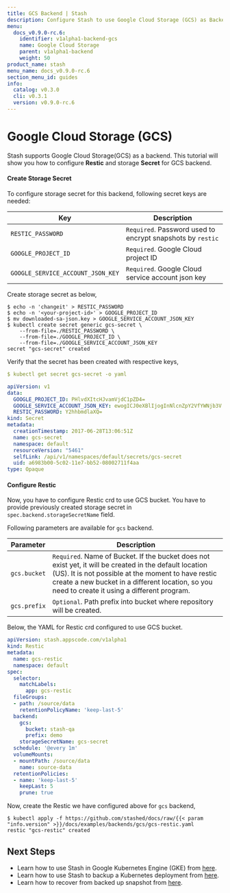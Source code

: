 ```yaml
---
title: GCS Backend | Stash
description: Configure Stash to use Google Cloud Storage (GCS) as Backend.
menu:
  docs_v0.9.0-rc.6:
    identifier: v1alpha1-backend-gcs
    name: Google Cloud Storage
    parent: v1alpha1-backend
    weight: 50
product_name: stash
menu_name: docs_v0.9.0-rc.6
section_menu_id: guides
info:
  catalog: v0.3.0
  cli: v0.3.1
  version: v0.9.0-rc.6
---
```


# Google Cloud Storage (GCS)

Stash supports Google Cloud Storage(GCS) as a backend. This tutorial will show you how to configure **Restic** and storage **Secret** for GCS backend.

#### Create Storage Secret

To configure storage secret for this backend, following secret keys are needed:

| Key                               | Description                                                |
|-----------------------------------|------------------------------------------------------------|
| `RESTIC_PASSWORD`                 | `Required`. Password used to encrypt snapshots by `restic` |
| `GOOGLE_PROJECT_ID`               | `Required`. Google Cloud project ID                        |
| `GOOGLE_SERVICE_ACCOUNT_JSON_KEY` | `Required`. Google Cloud service account json key          |

Create storage secret as below,

```console
$ echo -n 'changeit' > RESTIC_PASSWORD
$ echo -n '<your-project-id>' > GOOGLE_PROJECT_ID
$ mv downloaded-sa-json.key > GOOGLE_SERVICE_ACCOUNT_JSON_KEY
$ kubectl create secret generic gcs-secret \
    --from-file=./RESTIC_PASSWORD \
    --from-file=./GOOGLE_PROJECT_ID \
    --from-file=./GOOGLE_SERVICE_ACCOUNT_JSON_KEY
secret "gcs-secret" created
```

Verify that the secret has been created with respective keys,

```yaml
$ kubectl get secret gcs-secret -o yaml

apiVersion: v1
data:
  GOOGLE_PROJECT_ID: PHlvdXItcHJvamVjdC1pZD4=
  GOOGLE_SERVICE_ACCOUNT_JSON_KEY: ewogICJ0eXBlIjogInNlcnZpY2VfYWNjb3V...9tIgp9Cg==
  RESTIC_PASSWORD: Y2hhbmdlaXQ=
kind: Secret
metadata:
  creationTimestamp: 2017-06-28T13:06:51Z
  name: gcs-secret
  namespace: default
  resourceVersion: "5461"
  selfLink: /api/v1/namespaces/default/secrets/gcs-secret
  uid: a6983b00-5c02-11e7-bb52-08002711f4aa
type: Opaque
```

#### Configure Restic

Now, you have to configure Restic crd to use GCS bucket. You have to provide previously created storage secret in `spec.backend.storageSecretName` field.

Following parameters are available for `gcs` backend.

| Parameter      | Description                                                                     |
|----------------|---------------------------------------------------------------------------------|
| `gcs.bucket`   | `Required`. Name of Bucket. If the bucket does not exist yet, it will be created in the default location (US). It is not possible at the moment to have restic create a new bucket in a different location, so you need to create it using a different program.        |
| `gcs.prefix`   | `Optional`. Path prefix into bucket where repository will be created.           |

Below, the YAML for Restic crd configured to use GCS bucket.

```yaml
apiVersion: stash.appscode.com/v1alpha1
kind: Restic
metadata:
  name: gcs-restic
  namespace: default
spec:
  selector:
    matchLabels:
      app: gcs-restic
  fileGroups:
  - path: /source/data
    retentionPolicyName: 'keep-last-5'
  backend:
    gcs:
      bucket: stash-qa
      prefix: demo
    storageSecretName: gcs-secret
  schedule: '@every 1m'
  volumeMounts:
  - mountPath: /source/data
    name: source-data
  retentionPolicies:
  - name: 'keep-last-5'
    keepLast: 5
    prune: true
```

Now, create the Restic we have configured above for `gcs` backend,

```console
$ kubectl apply -f https://github.com/stashed/docs/raw/{{< param "info.version" >}}/docs/examples/backends/gcs/gcs-restic.yaml
restic "gcs-restic" created
```

## Next Steps

- Learn how to use Stash in Google Kubernetes Engine (GKE) from [here](/docs/v0.9.0-rc.6/guides/v1alpha1/platforms/gke).
- Learn how to use Stash to backup a Kubernetes deployment from [here](/docs/v0.9.0-rc.6/guides/v1alpha1/backup).
- Learn how to recover from backed up snapshot from [here](/docs/v0.9.0-rc.6/guides/v1alpha1/restore).
